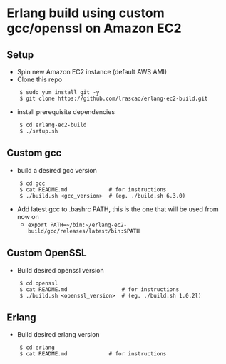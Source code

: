 Erlang build using custom gcc/openssl on Amazon EC2
=====

Setup
-----

* Spin new Amazon EC2 instance (default AWS AMI)
* Clone this repo
    
```
    $ sudo yum install git -y
    $ git clone https://github.com/lrascao/erlang-ec2-build.git
```

* install prerequisite dependencies

```
    $ cd erlang-ec2-build
    $ ./setup.sh
```

Custom gcc
-----

* build a desired gcc version

```
    $ cd gcc
    $ cat README.md             # for instructions
    $ ./build.sh <gcc_version>  # (eg. ./build.sh 6.3.0)
```

* Add latest gcc to .bashrc PATH, this is the one that will be used from now on
    * `export PATH=~/bin:~/erlang-ec2-build/gcc/releases/latest/bin:$PATH`

Custom OpenSSL
-----

* Build desired openssl version

```
    $ cd openssl
    $ cat README.md                 # for instructions
    $ ./build.sh <openssl_version>  # (eg. ./build.sh 1.0.2l)
```

Erlang
-----

* Build desired erlang version

```
    $ cd erlang
    $ cat README.md             # for instructions
```

